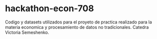 # hackathon-econ-708
Codigo y datasets utilizados para el proyeto de practica realizado para la materia economica y procesamiento de datos no tradicionales. Catedra Victoria Semeshenko.
